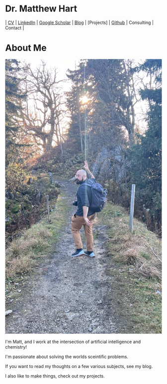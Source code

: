 # Dr. Matthew Hart

| [CV](cv/CV_June2025.pdf) | [LinkedIn](https://www.linkedin.com/in/hart-et-al/) | [Google Scholar](https://scholar.google.com/citations?user=UP0l5jIAAAAJ&hl=en) | [Blog](blog/Landing.md) | [Projects] | [Github](https://github.com/matthart97) | Consulting | Contact |

# About Me 

![](assets/prof_pic-480.webp)


I'm Matt, and I work at the intersection of artificial intelligence and chemistry!

I'm passionate about solving the worlds sceintific problems. 

If you want to read my thoughts on a few various subjects, see my blog. 

I also like to make things, check out my projects. 



